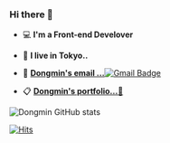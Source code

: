 ### Hi there 👋




- 💻 **I'm a Front-end Develover**

- 🗼 **I live in Tokyo..**

- 📮 [**Dongmin's email ...**![Gmail Badge](https://img.shields.io/badge/Gmail-d14836?style=flat-square&logo=Gmail&logoColor=white&link=mailto:sayg1o1d@gmail.com)](mailto:dongmin.park.career@gmail.com)

- 📋 [**Dongmin's portfolio...🧷**](https://drive.google.com/file/d/1AT-zajnqm42UdFBREqTzMQ1v4iXecHwB/view?usp=sharing)

![Dongmin GitHub stats](https://github-readme-stats.vercel.app/api?username=dongmin7208&&show_icons=true&theme=merko)

[![Hits](https://hits.seeyoufarm.com/api/count/incr/badge.svg?url=https%3A%2F%2Fgithub.com%2Fdongmin7208&count_bg=%2379C83D&title_bg=%23555555&icon=&icon_color=%23E7E7E7&title=hits&edge_flat=false)](https://hits.seeyoufarm.com)



